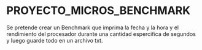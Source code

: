 # PROYECTO_MICROS_BENCHMARK
Se pretende crear un Benchmark que  imprima la fecha y la hora y el rendimiento del procesador durante una cantidad espercifica de segundos y luego guarde todo en un archivo txt.
